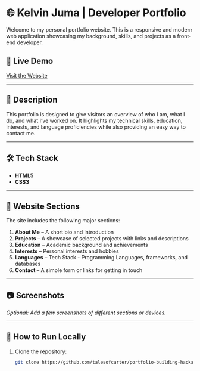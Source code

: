 # 🌐 Kelvin Juma | Developer Portfolio

Welcome to my personal portfolio website. This is a responsive and modern web application showcasing my background, skills, and projects as a front-end developer.

## 🔗 Live Demo

[Visit the Website](https://kelvinsportfolio.vercel.app)  

---

## 📌 Description

This portfolio is designed to give visitors an overview of who I am, what I do, and what I’ve worked on. It highlights my technical skills, education, interests, and language proficiencies while also providing an easy way to contact me.

---

## 🛠️ Tech Stack

- **HTML5**
- **CSS3**

---

## 📁 Website Sections

The site includes the following major sections:

1. **About Me** – A short bio and introduction
2. **Projects** – A showcase of selected projects with links and descriptions
3. **Education** – Academic background and achievements
4. **Interests** – Personal interests and hobbies
5. **Languages** – Tech Stack - Programming Languages, frameworks, and databases
6. **Contact** – A simple form or links for getting in touch

---

## 📷 Screenshots

*Optional: Add a few screenshots of different sections or devices.*

---

## 🧪 How to Run Locally

1. Clone the repository:
   ```bash
   git clone https://github.com/talesofcarter/portfolio-building-hackathon-plp
